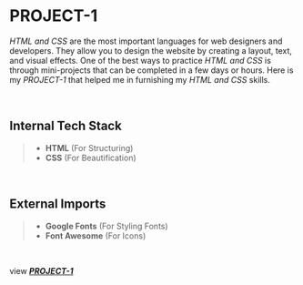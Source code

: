 # **PROJECT-1**
*HTML and CSS* are the most important languages for web designers and developers. They allow you to design the website by creating a layout, text, and visual effects. One of the best ways to practice *HTML and CSS* is through mini-projects that can be completed in a few days or hours. Here is my *PROJECT-1* that helped me in furnishing my *HTML and CSS* skills.
<p>&nbsp;</p>

## **Internal Tech Stack**
> - **HTML** (For Structuring)
> - **CSS** (For Beautification)
<p>&nbsp;</p>

## **External Imports**
> - **Google Fonts** (For Styling Fonts)
> - **Font Awesome** (For Icons)
<p>&nbsp;</p>

view [***PROJECT-1***](https://project-1-yash.vercel.app)